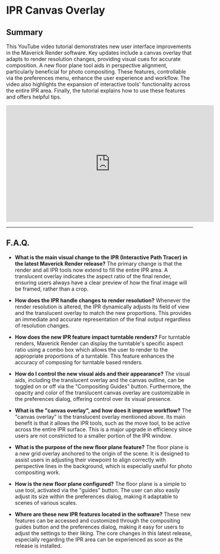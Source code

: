 # IPR Canvas Overlay

## Summary

This YouTube video tutorial demonstrates new user interface improvements in the Maverick Render software. Key updates include a canvas overlay that adapts to render resolution changes, providing visual cues for accurate composition. A new floor plane tool aids in perspective alignment, particularly beneficial for photo compositing. These features, controllable via the preferences menu, enhance the user experience and workflow. The video also highlights the expansion of interactive tools' functionality across the entire IPR area. Finally, the tutorial explains how to use these features and offers helpful tips.

<iframe width="560" height="315" src="https://www.youtube.com/embed/1Y7vrZEoBuw?si=8LXnZOiMCXzQY9Ml" title="YouTube video player" frameborder="0" allow="accelerometer; autoplay; clipboard-write; encrypted-media; gyroscope; picture-in-picture; web-share" referrerpolicy="strict-origin-when-cross-origin" allowfullscreen></iframe>

---

## F.A.Q.

- **What is the main visual change to the IPR (Interactive Path Tracer) in the latest Maverick Render release?**
The primary change is that the render and all IPR tools now extend to fill the entire IPR area. A translucent overlay indicates the aspect ratio of the final render, ensuring users always have a clear preview of how the final image will be framed, rather than a crop.

- **How does the IPR handle changes to render resolution?**
Whenever the render resolution is altered, the IPR dynamically adjusts its field of view and the translucent overlay to match the new proportions. This provides an immediate and accurate representation of the final output regardless of resolution changes.

- **How does the new IPR feature impact turntable renders?**
For turntable renders, Maverick Render can display the turntable's specific aspect ratio using a combo box which allows the user to render to the appropriate proportions of a turntable. This feature enhances the accuracy of composing for turntable based renders.

- **How do I control the new visual aids and their appearance?**
The visual aids, including the translucent overlay and the canvas outline, can be toggled on or off via the "Compositing Guides" button. Furthermore, the opacity and color of the translucent canvas overlay are customizable in the preferences dialog, offering control over its visual presence.

- **What is the "canvas overlay", and how does it improve workflow?**
The "canvas overlay" is the translucent overlay mentioned above. Its main benefit is that it allows the IPR tools, such as the move tool, to be active across the entire IPR surface. This is a major upgrade in efficiency since users are not constricted to a smaller portion of the IPR window.

- **What is the purpose of the new floor plane feature?**
The floor plane is a new grid overlay anchored to the origin of the scene. It is designed to assist users in adjusting their viewpoint to align correctly with perspective lines in the background, which is especially useful for photo compositing work.

- **How is the new floor plane configured?**
The floor plane is a simple to use tool, activated via the "guides" button. The user can also easily adjust its size within the preferences dialog, making it adaptable to scenes of various scales.

- **Where are these new IPR features located in the software?**
These new features can be accessed and customized through the compositing guides button and the preferences dialog, making it easy for users to adjust the settings to their liking. The core changes in this latest release, especially regarding the IPR area can be experienced as soon as the release is installed.